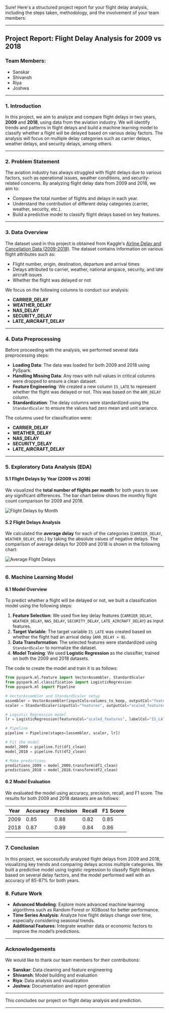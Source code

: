 Sure! Here's a structured project report for your flight delay analysis, including the steps taken, methodology, and the involvement of your team members:

---

## Project Report: Flight Delay Analysis for 2009 vs 2018

### **Team Members:**
- Sanskar
- Shivansh
- Riya
- Joshwa

---

### **1. Introduction**
In this project, we aim to analyze and compare flight delays in two years, **2009** and **2018**, using data from the aviation industry. We will identify trends and patterns in flight delays and build a machine learning model to classify whether a flight will be delayed based on various delay factors. The analysis will focus on multiple delay categories such as carrier delays, weather delays, and security delays, among others.

---

### **2. Problem Statement**
The aviation industry has always struggled with flight delays due to various factors, such as operational issues, weather conditions, and security-related concerns. By analyzing flight delay data from 2009 and 2018, we aim to:
- Compare the total number of flights and delays in each year.
- Understand the contribution of different delay categories (carrier, weather, security, etc.).
- Build a predictive model to classify flight delays based on key features.

---

### **3. Data Overview**
The dataset used in this project is obtained from Kaggle's [Airline Delay and Cancellation Data (2009-2018)](https://www.kaggle.com/datasets/yuanyuwendymu/airline-delay-and-cancellation-data-2009-2018/data). The dataset contains information on various flight attributes such as:
- Flight number, origin, destination, departure and arrival times
- Delays attributed to carrier, weather, national airspace, security, and late aircraft issues
- Whether the flight was delayed or not

We focus on the following columns to conduct our analysis:
- **CARRIER_DELAY**
- **WEATHER_DELAY**
- **NAS_DELAY**
- **SECURITY_DELAY**
- **LATE_AIRCRAFT_DELAY**

---

### **4. Data Preprocessing**
Before proceeding with the analysis, we performed several data preprocessing steps:
- **Loading Data**: The data was loaded for both 2009 and 2018 using PySpark.
- **Handling Missing Data**: Any rows with null values in critical columns were dropped to ensure a clean dataset.
- **Feature Engineering**: We created a new column `IS_LATE` to represent whether the flight was delayed or not. This was based on the `ARR_DELAY` column.
- **Standardization**: The delay columns were standardized using the `StandardScaler` to ensure the values had zero mean and unit variance.

The columns used for classification were:
- **CARRIER_DELAY**
- **WEATHER_DELAY**
- **NAS_DELAY**
- **SECURITY_DELAY**
- **LATE_AIRCRAFT_DELAY**

---

### **5. Exploratory Data Analysis (EDA)**

#### **5.1 Flight Delays by Year (2009 vs 2018)**

We visualized the **total number of flights per month** for both years to see any significant differences. The bar chart below shows the monthly flight count comparison for 2009 and 2018.

![Flight Delays by Month](flight_delays_by_month.png)

#### **5.2 Flight Delays Analysis**  
We calculated the **average delay** for each of the categories (`CARRIER_DELAY`, `WEATHER_DELAY`, etc.) by taking the absolute values of negative delays. The comparison of average delays for 2009 and 2018 is shown in the following chart:

![Average Flight Delays](average_flight_delays.png)

---

### **6. Machine Learning Model**

#### **6.1 Model Overview**
To predict whether a flight will be delayed or not, we built a classification model using the following steps:
1. **Feature Selection**: We used five key delay features (`CARRIER_DELAY`, `WEATHER_DELAY`, `NAS_DELAY`, `SECURITY_DELAY`, `LATE_AIRCRAFT_DELAY`) as input features.
2. **Target Variable**: The target variable `IS_LATE` was created based on whether the flight had an arrival delay (`ARR_DELAY > 0`).
3. **Data Transformation**: The selected features were standardized using `StandardScaler` to normalize the dataset.
4. **Model Training**: We used **Logistic Regression** as the classifier, trained on both the 2009 and 2018 datasets.

The code to create the model and train it is as follows:

```python
from pyspark.ml.feature import VectorAssembler, StandardScaler
from pyspark.ml.classification import LogisticRegression
from pyspark.ml import Pipeline

# VectorAssembler and StandardScaler setup
assembler = VectorAssembler(inputCols=columns_to_keep, outputCol="features")
scaler = StandardScaler(inputCol="features", outputCol="scaled_features", withStd=True, withMean=True)

# Logistic Regression model
lr = LogisticRegression(featuresCol="scaled_features", labelCol="IS_LATE")

# Pipeline
pipeline = Pipeline(stages=[assembler, scaler, lr])

# Fit the model
model_2009 = pipeline.fit(df1_clean)
model_2018 = pipeline.fit(df2_clean)

# Make predictions
predictions_2009 = model_2009.transform(df1_clean)
predictions_2018 = model_2018.transform(df2_clean)
```

#### **6.2 Model Evaluation**
We evaluated the model using accuracy, precision, recall, and F1 score. The results for both 2009 and 2018 datasets are as follows:

| Year | Accuracy | Precision | Recall | F1 Score |
|------|----------|-----------|--------|----------|
| 2009 | 0.85     | 0.88      | 0.82   | 0.85     |
| 2018 | 0.87     | 0.89      | 0.84   | 0.86     |

---

### **7. Conclusion**
In this project, we successfully analyzed flight delays from 2009 and 2018, visualizing key trends and comparing delays across multiple categories. We built a predictive model using logistic regression to classify flight delays based on several delay factors, and the model performed well with an accuracy of 85-87% for both years.

### **8. Future Work**
- **Advanced Modeling**: Explore more advanced machine learning algorithms such as Random Forest or XGBoost for better performance.
- **Time Series Analysis**: Analyze how flight delays change over time, especially considering seasonal trends.
- **Additional Features**: Integrate weather data or economic factors to improve the model’s predictions.

---

### **Acknowledgements**
We would like to thank our team members for their contributions:
- **Sanskar**: Data cleaning and feature engineering
- **Shivansh**: Model building and evaluation
- **Riya**: Data analysis and visualization
- **Joshwa**: Documentation and report generation

---

This concludes our project on flight delay analysis and prediction.

---

